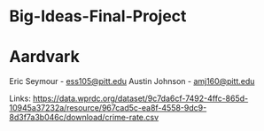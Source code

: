 # Big-Ideas-Final-Project
# Aardvark
Eric Seymour - ess105@pitt.edu
Austin Johnson - amj160@pitt.edu


Links:
https://data.wprdc.org/dataset/9c7da6cf-7492-4ffc-865d-10945a37232a/resource/967cad5c-ea8f-4558-9dc9-8d3f7a3b046c/download/crime-rate.csv
